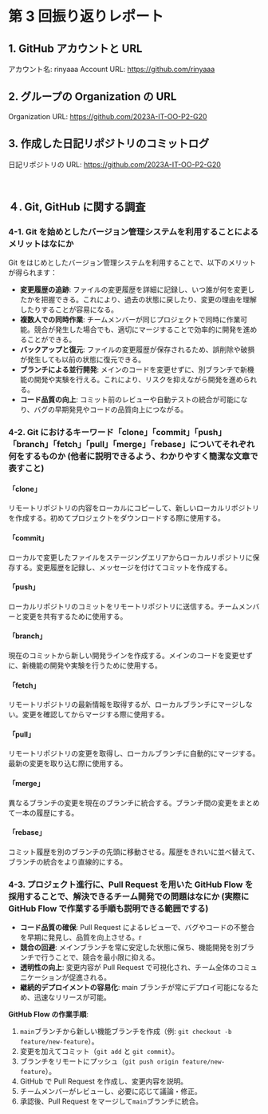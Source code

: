 # 第 3 回振り返りレポート

## 1. GitHub アカウントと URL

アカウント名: rinyaaa
Account URL: https://github.com/rinyaaa

## 2. グループの Organization の URL

Organization URL: https://github.com/2023A-IT-OO-P2-G20

## 3. 作成した日記リポジトリのコミットログ

日記リポジトリの URL: https://github.com/2023A-IT-OO-P2-G20

<pre>

</pre>

## ４. Git, GitHub に関する調査

### 4-1. Git を始めとしたバージョン管理システムを利用することによるメリットはなにか

Git をはじめとしたバージョン管理システムを利用することで、以下のメリットが得られます：

- **変更履歴の追跡**: ファイルの変更履歴を詳細に記録し、いつ誰が何を変更したかを把握できる。これにより、過去の状態に戻したり、変更の理由を理解したりすることが容易になる。
- **複数人での同時作業**: チームメンバーが同じプロジェクトで同時に作業可能。競合が発生した場合でも、適切にマージすることで効率的に開発を進めることができる。
- **バックアップと復元**: ファイルの変更履歴が保存されるため、誤削除や破損が発生しても以前の状態に復元できる。
- **ブランチによる並行開発**: メインのコードを変更せずに、別ブランチで新機能の開発や実験を行える。これにより、リスクを抑えながら開発を進められる。
- **コード品質の向上**: コミット前のレビューや自動テストの統合が可能になり、バグの早期発見やコードの品質向上につながる。

### 4-2. Git におけるキーワード「clone」「commit」「push」「branch」「fetch」「pull」「merge」「rebase」についてそれぞれ何をするものか (他者に説明できるよう、わかりやすく簡潔な文章で表すこと)

#### 「clone」

リモートリポジトリの内容をローカルにコピーして、新しいローカルリポジトリを作成する。初めてプロジェクトをダウンロードする際に使用する。

#### 「commit」

ローカルで変更したファイルをステージングエリアからローカルリポジトリに保存する。変更履歴を記録し、メッセージを付けてコミットを作成する。

#### 「push」

ローカルリポジトリのコミットをリモートリポジトリに送信する。チームメンバーと変更を共有するために使用する。

#### 「branch」

現在のコミットから新しい開発ラインを作成する。メインのコードを変更せずに、新機能の開発や実験を行うために使用する。

#### 「fetch」

リモートリポジトリの最新情報を取得するが、ローカルブランチにマージしない。変更を確認してからマージする際に使用する。

#### 「pull」

リモートリポジトリの変更を取得し、ローカルブランチに自動的にマージする。最新の変更を取り込む際に使用する。

#### 「merge」

異なるブランチの変更を現在のブランチに統合する。ブランチ間の変更をまとめて一本の履歴にする。

#### 「rebase」

コミット履歴を別のブランチの先頭に移動させる。履歴をきれいに並べ替えて、ブランチの統合をより直線的にする。

### 4-3. プロジェクト進行に、Pull Request を用いた GitHub Flow を採用することで、解決できるチーム開発での問題はなにか (実際に GitHub Flow で作業する手順も説明できる範囲でする)

- **コード品質の確保**: Pull Request によるレビューで、バグやコードの不整合を早期に発見し、品質を向上させる。r
- **競合の回避**: メインブランチを常に安定した状態に保ち、機能開発を別ブランチで行うことで、競合を最小限に抑える。
- **透明性の向上**: 変更内容が Pull Request で可視化され、チーム全体のコミュニケーションが促進される。
- **継続的デプロイメントの容易化**: main ブランチが常にデプロイ可能になるため、迅速なリリースが可能。

**GitHub Flow の作業手順**:

1. `main`ブランチから新しい機能ブランチを作成（例: `git checkout -b feature/new-feature`）。
2. 変更を加えてコミット（`git add` と `git commit`）。
3. ブランチをリモートにプッシュ（`git push origin feature/new-feature`）。
4. GitHub で Pull Request を作成し、変更内容を説明。
5. チームメンバーがレビューし、必要に応じて議論・修正。
6. 承認後、Pull Request をマージして`main`ブランチに統合。

